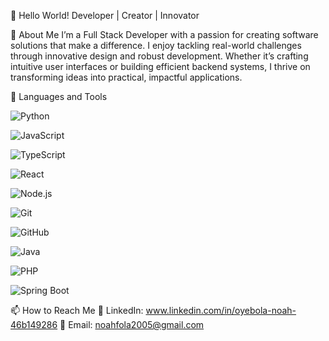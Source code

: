 👋 Hello World!
Developer | Creator | Innovator

🌟 About Me
I’m a Full Stack Developer with a passion for creating software solutions that make a difference. I enjoy tackling real-world challenges through innovative design and robust development. Whether it’s crafting intuitive user interfaces or building efficient backend systems, I thrive on transforming ideas into practical, impactful applications.

🧰 Languages and Tools

![Python](https://img.shields.io/badge/-Python-3776AB?style=for-the-badge&logo=python&logoColor=white)  

![JavaScript](https://img.shields.io/badge/-JavaScript-F7DF1E?style=for-the-badge&logo=javascript&logoColor=black)  

![TypeScript](https://img.shields.io/badge/-TypeScript-007ACC?style=for-the-badge&logo=typescript&logoColor=white)  

![React](https://img.shields.io/badge/-React-61DAFB?style=for-the-badge&logo=react&logoColor=black) 

![Node.js](https://img.shields.io/badge/-Node.js-339933?style=for-the-badge&logo=nodedotjs&logoColor=white)  

![Git](https://img.shields.io/badge/-Git-F05032?style=for-the-badge&logo=git&logoColor=white)  

![GitHub](https://img.shields.io/badge/-GitHub-181717?style=for-the-badge&logo=github&logoColor=white)  

![Java](https://img.shields.io/badge/-Java-ED8B00?style=for-the-badge&logo=java&logoColor=white)  

![PHP](https://img.shields.io/badge/-PHP-777BB4?style=for-the-badge&logo=php&logoColor=white)  

![Spring Boot](https://img.shields.io/badge/-Spring_Boot-6DB33F?style=for-the-badge&logo=springboot&logoColor=white)  



📫 How to Reach Me
💼 LinkedIn: www.linkedin.com/in/oyebola-noah-46b149286
📧 Email: noahfola2005@gmail.com
